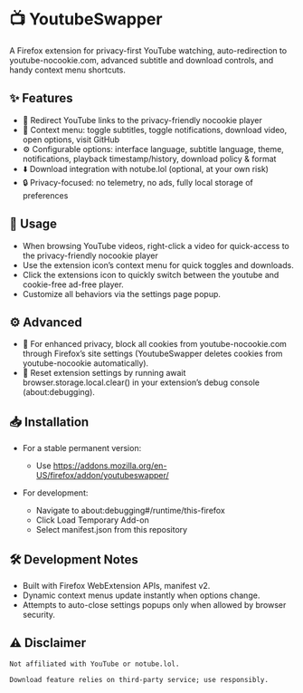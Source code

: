 # 📺 YoutubeSwapper

A Firefox extension for privacy-first YouTube watching, auto-redirection to youtube-nocookie.com, advanced subtitle and download controls, and handy context menu shortcuts.

## ✨ Features

- 🔄 Redirect YouTube links to the privacy-friendly nocookie player
- 📝 Context menu: toggle subtitles, toggle notifications, download video, open options, visit GitHub
- ⚙️ Configurable options: interface language, subtitle language, theme, notifications, playback timestamp/history, download policy & format
- ⬇️ Download integration with notube.lol (optional, at your own risk)
- 🔒 Privacy-focused: no telemetry, no ads, fully local storage of preferences

## 🚀 Usage

- When browsing YouTube videos, right-click a video for quick-access to the privacy-friendly nocookie player
- Use the extension icon’s context menu for quick toggles and downloads.
- Click the extensions icon to quickly switch between the youtube and cookie-free ad-free player.
- Customize all behaviors via the settings page popup.

## ⚙️ Advanced

- 🔐 For enhanced privacy, block all cookies from youtube-nocookie.com through Firefox’s site settings (YoutubeSwapper deletes cookies from youtube-nocookie automatically).
- 🔄 Reset extension settings by running await browser.storage.local.clear() in your extension’s debug console (about:debugging).

## 📥 Installation

- For a stable permanent version:
  - Use <https://addons.mozilla.org/en-US/firefox/addon/youtubeswapper/>

- For development:
  - Navigate to about:debugging#/runtime/this-firefox
  - Click Load Temporary Add-on
  - Select manifest.json from this repository

## 🛠 Development Notes

- Built with Firefox WebExtension APIs, manifest v2.
- Dynamic context menus update instantly when options change.
- Attempts to auto-close settings popups only when allowed by browser security.

## ⚠️ Disclaimer

    Not affiliated with YouTube or notube.lol.

    Download feature relies on third-party service; use responsibly.
